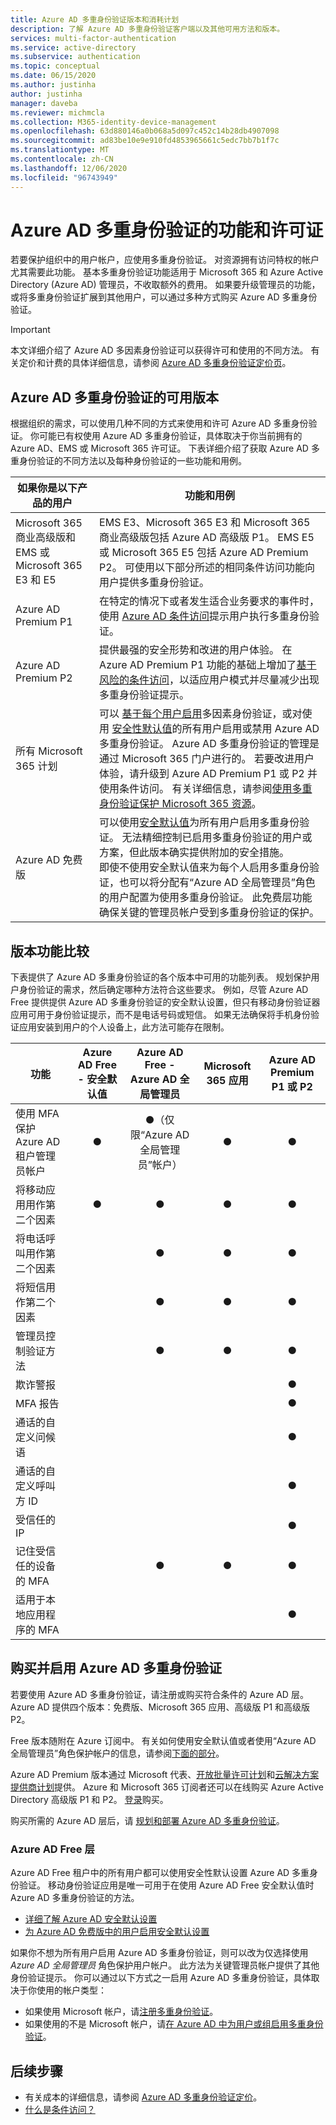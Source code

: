 ```yaml
---
title: Azure AD 多重身份验证版本和消耗计划
description: 了解 Azure AD 多重身份验证客户端以及其他可用方法和版本。
services: multi-factor-authentication
ms.service: active-directory
ms.subservice: authentication
ms.topic: conceptual
ms.date: 06/15/2020
ms.author: justinha
author: justinha
manager: daveba
ms.reviewer: michmcla
ms.collection: M365-identity-device-management
ms.openlocfilehash: 63d880146a0b068a5d097c452c14b28db4907098
ms.sourcegitcommit: ad83be10e9e910fd4853965661c5edc7bb7b1f7c
ms.translationtype: MT
ms.contentlocale: zh-CN
ms.lasthandoff: 12/06/2020
ms.locfileid: "96743949"
---
```

# <a name="features-and-licenses-for-azure-ad-multi-factor-authentication"></a>Azure AD 多重身份验证的功能和许可证

若要保护组织中的用户帐户，应使用多重身份验证。 对资源拥有访问特权的帐户尤其需要此功能。 基本多重身份验证功能适用于 Microsoft 365 和 Azure Active Directory (Azure AD) 管理员，不收取额外的费用。 如果要升级管理员的功能，或将多重身份验证扩展到其他用户，可以通过多种方式购买 Azure AD 多重身份验证。

> [!IMPORTANT]
> 本文详细介绍了 Azure AD 多因素身份验证可以获得许可和使用的不同方法。 有关定价和计费的具体详细信息，请参阅 [Azure AD 多重身份验证定价页](https://azure.microsoft.com/pricing/details/multi-factor-authentication/)。

## <a name="available-versions-of-azure-ad-multi-factor-authentication"></a>Azure AD 多重身份验证的可用版本

根据组织的需求，可以使用几种不同的方式来使用和许可 Azure AD 多重身份验证。 你可能已有权使用 Azure AD 多重身份验证，具体取决于你当前拥有的 Azure AD、EMS 或 Microsoft 365 许可证。 下表详细介绍了获取 Azure AD 多重身份验证的不同方法以及每种身份验证的一些功能和用例。

| 如果你是以下产品的用户 | 功能和用例 |
| --- | --- |
| Microsoft 365 商业高级版和 EMS 或 Microsoft 365 E3 和 E5 | EMS E3、Microsoft 365 E3 和 Microsoft 365 商业高级版包括 Azure AD 高级版 P1。 EMS E5 或 Microsoft 365 E5 包括 Azure AD Premium P2。 可使用以下部分所述的相同条件访问功能向用户提供多重身份验证。 |
| Azure AD Premium P1 | 在特定的情况下或者发生适合业务要求的事件时，使用 [Azure AD 条件访问](../conditional-access/howto-conditional-access-policy-all-users-mfa.md)提示用户执行多重身份验证。 |
| Azure AD Premium P2 | 提供最强的安全形势和改进的用户体验。 在 Azure AD Premium P1 功能的基础上增加了[基于风险的条件访问](../conditional-access/howto-conditional-access-policy-risk.md)，以适应用户模式并尽量减少出现多重身份验证提示。 |
| 所有 Microsoft 365 计划 | 可以 [基于每个用户启用](howto-mfa-userstates.md)多因素身份验证，或对使用 [安全性默认值](../fundamentals/concept-fundamentals-security-defaults.md)的所有用户启用或禁用 Azure AD 多重身份验证。 Azure AD 多重身份验证的管理是通过 Microsoft 365 门户进行的。 若要改进用户体验，请升级到 Azure AD Premium P1 或 P2 并使用条件访问。 有关详细信息，请参阅[使用多重身份验证保护 Microsoft 365 资源](/microsoft-365/admin/security-and-compliance/set-up-multi-factor-authentication)。 |
| Azure AD 免费版 | 可以使用[安全默认值](../fundamentals/concept-fundamentals-security-defaults.md)为所有用户启用多重身份验证。 无法精细控制已启用多重身份验证的用户或方案，但此版本确实提供附加的安全措施。<br /> 即使不使用安全默认值来为每个人启用多重身份验证，也可以将分配有“Azure AD 全局管理员”角色的用户配置为使用多重身份验证。 此免费层功能确保关键的管理员帐户受到多重身份验证的保护。 |

## <a name="feature-comparison-of-versions"></a>版本功能比较

下表提供了 Azure AD 多重身份验证的各个版本中可用的功能列表。 规划保护用户身份验证的需求，然后确定哪种方法符合这些要求。 例如，尽管 Azure AD Free 提供提供 Azure AD 多重身份验证的安全默认设置，但只有移动身份验证器应用可用于身份验证提示，而不是电话号码或短信。 如果无法确保将手机身份验证应用安装到用户的个人设备上，此方法可能存在限制。

| 功能 | Azure AD Free - 安全默认值 | Azure AD Free - Azure AD 全局管理员 | Microsoft 365 应用 | Azure AD Premium P1 或 P2 |
| --- |:---:|:---:|:---:|:---:|
| 使用 MFA 保护 Azure AD 租户管理员帐户 | ● | ●（仅限“Azure AD 全局管理员”帐户） | ● | ● |
| 将移动应用用作第二个因素 | ● | ● | ● | ● |
| 将电话呼叫用作第二个因素 | | ● | ● | ● |
| 将短信用作第二个因素 | | ● | ● | ● |
| 管理员控制验证方法 | | ● | ● | ● |
| 欺诈警报 | | | | ● |
| MFA 报告 | | | | ● |
| 通话的自定义问候语 | | | | ● |
| 通话的自定义呼叫方 ID | | | | ● |
| 受信任的 IP | | | | ● |
| 记住受信任的设备的 MFA | | ● | ● | ● |
| 适用于本地应用程序的 MFA | | | | ● |

## <a name="purchase-and-enable-azure-ad-multi-factor-authentication"></a>购买并启用 Azure AD 多重身份验证

若要使用 Azure AD 多重身份验证，请注册或购买符合条件的 Azure AD 层。 Azure AD 提供四个版本：免费版、Microsoft 365 应用、高级版 P1 和高级版 P2。

Free 版本随附在 Azure 订阅中。 有关如何使用安全默认值或者使用“Azure AD 全局管理员”角色保护帐户的信息，请参阅[下面的部分](#azure-ad-free-tier)。

Azure AD Premium 版本通过 Microsoft 代表、[开放批量许可计划](https://www.microsoft.com/licensing/licensing-programs/open-license.aspx)和[云解决方案提供商计划](https://go.microsoft.com/fwlink/?LinkId=614968&clcid=0x409)提供。 Azure 和 Microsoft 365 订阅者还可以在线购买 Azure Active Directory 高级版 P1 和 P2。 [登录](https://portal.office.com/Commerce/Catalog.aspx)购买。

购买所需的 Azure AD 层后，请 [规划和部署 Azure AD 多重身份验证](howto-mfa-getstarted.md)。

### <a name="azure-ad-free-tier"></a>Azure AD Free 层

Azure AD Free 租户中的所有用户都可以使用安全性默认设置 Azure AD 多重身份验证。 移动身份验证应用是唯一可用于在使用 Azure AD Free 安全默认值时 Azure AD 多重身份验证的方法。

* [详细了解 Azure AD 安全默认设置](../fundamentals/concept-fundamentals-security-defaults.md)
* [为 Azure AD 免费版中的用户启用安全默认设置](../fundamentals/concept-fundamentals-security-defaults.md#enabling-security-defaults)

如果你不想为所有用户启用 Azure AD 多重身份验证，则可以改为仅选择使用 *Azure AD 全局管理员* 角色保护用户帐户。 此方法为关键管理员帐户提供了其他身份验证提示。 你可以通过以下方式之一启用 Azure AD 多重身份验证，具体取决于你使用的帐户类型：

* 如果使用 Microsoft 帐户，请[注册多重身份验证](https://support.microsoft.com/help/12408/microsoft-account-about-two-step-verification)。
* 如果使用的不是 Microsoft 帐户，请[在 Azure AD 中为用户或组启用多重身份验证](howto-mfa-userstates.md)。

## <a name="next-steps"></a>后续步骤

* 有关成本的详细信息，请参阅 [Azure AD 多重身份验证定价](https://azure.microsoft.com/pricing/details/multi-factor-authentication/)。
* [什么是条件访问？](../conditional-access/overview.md)

